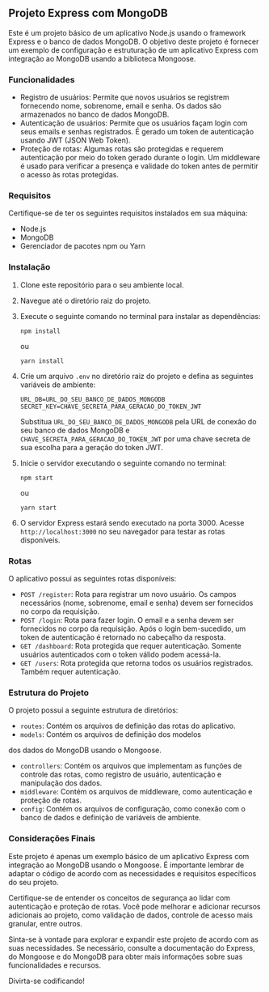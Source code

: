 ## Projeto Express com MongoDB

Este é um projeto básico de um aplicativo Node.js usando o framework Express e o banco de dados MongoDB. O objetivo deste projeto é fornecer um exemplo de configuração e estruturação de um aplicativo Express com integração ao MongoDB usando a biblioteca Mongoose.

### Funcionalidades

- Registro de usuários: Permite que novos usuários se registrem fornecendo nome, sobrenome, email e senha. Os dados são armazenados no banco de dados MongoDB.
- Autenticação de usuários: Permite que os usuários façam login com seus emails e senhas registrados. É gerado um token de autenticação usando JWT (JSON Web Token).
- Proteção de rotas: Algumas rotas são protegidas e requerem autenticação por meio do token gerado durante o login. Um middleware é usado para verificar a presença e validade do token antes de permitir o acesso às rotas protegidas.

### Requisitos

Certifique-se de ter os seguintes requisitos instalados em sua máquina:

- Node.js
- MongoDB
- Gerenciador de pacotes npm ou Yarn

### Instalação

1. Clone este repositório para o seu ambiente local.
2. Navegue até o diretório raiz do projeto.
3. Execute o seguinte comando no terminal para instalar as dependências:

   ```shell
   npm install
   ```

   ou

   ```shell
   yarn install
   ```

4. Crie um arquivo `.env` no diretório raiz do projeto e defina as seguintes variáveis de ambiente:

   ```dotenv
   URL_DB=URL_DO_SEU_BANCO_DE_DADOS_MONGODB
   SECRET_KEY=CHAVE_SECRETA_PARA_GERACAO_DO_TOKEN_JWT
   ```

   Substitua `URL_DO_SEU_BANCO_DE_DADOS_MONGODB` pela URL de conexão do seu banco de dados MongoDB e `CHAVE_SECRETA_PARA_GERACAO_DO_TOKEN_JWT` por uma chave secreta de sua escolha para a geração do token JWT.

5. Inicie o servidor executando o seguinte comando no terminal:

   ```shell
   npm start
   ```

   ou

   ```shell
   yarn start
   ```

6. O servidor Express estará sendo executado na porta 3000. Acesse `http://localhost:3000` no seu navegador para testar as rotas disponíveis.

### Rotas

O aplicativo possui as seguintes rotas disponíveis:

- `POST /register`: Rota para registrar um novo usuário. Os campos necessários (nome, sobrenome, email e senha) devem ser fornecidos no corpo da requisição.
- `POST /login`: Rota para fazer login. O email e a senha devem ser fornecidos no corpo da requisição. Após o login bem-sucedido, um token de autenticação é retornado no cabeçalho da resposta.
- `GET /dashboard`: Rota protegida que requer autenticação. Somente usuários autenticados com o token válido podem acessá-la.
- `GET /users`: Rota protegida que retorna todos os usuários registrados. Também requer autenticação.

### Estrutura do Projeto

O projeto possui a seguinte estrutura de diretórios:

- `routes`: Contém os arquivos de definição das rotas do aplicativo.
- `models`: Contém os arquivos de definição dos modelos

dos dados do MongoDB usando o Mongoose.
- `controllers`: Contém os arquivos que implementam as funções de controle das rotas, como registro de usuário, autenticação e manipulação dos dados.
- `middleware`: Contém os arquivos de middleware, como autenticação e proteção de rotas.
- `config`: Contém os arquivos de configuração, como conexão com o banco de dados e definição de variáveis de ambiente.

### Considerações Finais

Este projeto é apenas um exemplo básico de um aplicativo Express com integração ao MongoDB usando o Mongoose. É importante lembrar de adaptar o código de acordo com as necessidades e requisitos específicos do seu projeto.

Certifique-se de entender os conceitos de segurança ao lidar com autenticação e proteção de rotas. Você pode melhorar e adicionar recursos adicionais ao projeto, como validação de dados, controle de acesso mais granular, entre outros.

Sinta-se à vontade para explorar e expandir este projeto de acordo com as suas necessidades. Se necessário, consulte a documentação do Express, do Mongoose e do MongoDB para obter mais informações sobre suas funcionalidades e recursos.

Divirta-se codificando!